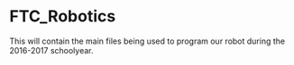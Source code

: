 # FTC_Robotics

This will contain the main files being used to program our robot during the 2016-2017 schoolyear. 

